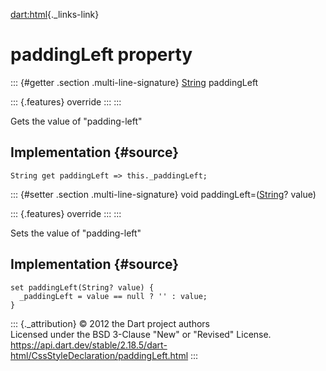 [dart:html](../../dart-html/dart-html-library){._links-link}

paddingLeft property
====================

::: {#getter .section .multi-line-signature}
[String](../../dart-core/string-class) paddingLeft

::: {.features}
override
:::
:::

Gets the value of \"padding-left\"

Implementation {#source}
--------------

``` {.language-dart data-language="dart"}
String get paddingLeft => this._paddingLeft;
```

::: {#setter .section .multi-line-signature}
void paddingLeft=([String](../../dart-core/string-class)? value)

::: {.features}
override
:::
:::

Sets the value of \"padding-left\"

Implementation {#source}
--------------

``` {.language-dart data-language="dart"}
set paddingLeft(String? value) {
  _paddingLeft = value == null ? '' : value;
}
```

::: {._attribution}
© 2012 the Dart project authors\
Licensed under the BSD 3-Clause \"New\" or \"Revised\" License.\
<https://api.dart.dev/stable/2.18.5/dart-html/CssStyleDeclaration/paddingLeft.html>
:::
